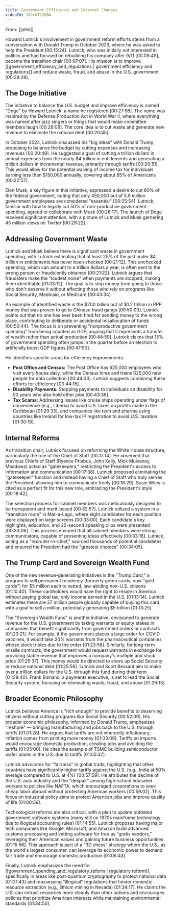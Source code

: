```yaml
---
title: Government Efficiency and Internal Changes
videoId: 182ckTL2KBA
---
```


From: [[allin]] <br/> 

Howard Lutnick's involvement in government reform efforts stems from a conversation with Donald Trump in October 2023, where he was asked to help the President [00:15:24]. Lutnick, who was initially not interested in politics and had focused on rebuilding his company after 9/11 [00:09:49], became the transition chair [00:07:07]. His mission is to improve [[government_efficiency_and_regulations | government efficiency and regulations]] and reduce waste, fraud, and abuse in the U.S. government [00:29:28].

## The Doge Initiative

The initiative to balance the U.S. budget and improve efficiency is named "Doge" by Howard Lutnick, a name he registered [00:27:56]. The name was inspired by the Defense Production Act in World War II, where everything was named after jazz singers or things that would make committee members laugh [00:28:08]. The core idea is to cut waste and generate new revenue to eliminate the national debt [00:20:45].

In October 2024, Lutnick discussed his "big ideas" with Donald Trump, proposing to balance the budget by cutting expenses and increasing revenues [00:20:49]. He suggested a goal of cutting a trillion dollars in annual expenses from the nearly $4 trillion in entitlements and generating a trillion dollars in incremental revenue, primarily through tariffs [00:20:51]. This would allow for the potential waiving of income tax for individuals earning less than $150,000 annually, covering about 85% of Americans [00:22:57].

Elon Musk, a key figure in this initiative, expressed a desire to cut 80% of the federal government, noting that only 450,000 out of 5.9 million government employees are considered "essential" [00:25:54]. Lutnick, familiar with how to legally cut 50% of non-productive government spending, agreed to collaborate with Musk [00:26:17]. The launch of Doge received significant attention, with a picture of Lutnick and Musk garnering 45 million views on Twitter [00:29:22].

## Addressing Government Waste

Lutnick and Musk believe there is significant waste in government spending, with Lutnick estimating that at least 25% of the just under $4 trillion in entitlements has never been checked [00:21:12]. This unchecked spending, which can amount to a trillion dollars a year, is often sent to the wrong person or fraudulently obtained [00:21:22]. Lutnick argues that fraudsters make the "loudest noise" when payments are stopped, making them identifiable [01:03:12]. The goal is to stop money from going to those who don't deserve it without affecting those who rely on programs like Social Security, Medicaid, or Medicare [00:43:34].

An example of identified waste is the $200 billion out of $1.2 trillion in PPP money that was proven to go to Chinese fraud gangs [00:50:03]. Lutnick points out that no one has ever been fired for sending money to the wrong place, contributing to deliberate or accidental misallocation of funds [00:50:44]. The focus is on preventing "nonproductive government spending" from being counted as GDP, arguing that it represents a transfer of wealth rather than actual production [00:44:59]. Lutnick claims that 15% of government spending often jumps in the quarter before an election to artificially boost GDP figures [00:47:50].

He identifies specific areas for efficiency improvements:
*   **Post Office and Census:** The Post Office has 625,000 employees who visit every house daily, while the Census hires and trains 625,000 new people for data collection [00:44:03]. Lutnick suggests combining these efforts for efficiency [00:44:15].
*   **Disability Payments:** Stopping payments to individuals on disability for 50 years who also hold other jobs [00:43:36].
*   **Tax Scams:** Addressing issues like cruise ships operating under flags of convenience (e.g., Liberia) to avoid U.S. taxes on profits made in the Caribbean [01:29:33], and companies like tech and pharma using countries like Ireland for low-tax IP registration to avoid U.S. taxation [01:30:18].

## Internal Reforms

As transition chair, Lutnick focused on reforming the White House structure, particularly the role of the Chief of Staff [00:17:14]. He observed that previous Chiefs of Staff (Ryance Priebus, John Kelly, Mick Mulvaney, Meadows) acted as "gatekeepers," restricting the President's access to information and communication [00:17:38]. Lutnick proposed eliminating the "gatekeeper" function and instead having a Chief of Staff who truly serves the President, allowing him to communicate freely [00:18:29]. Susie Wiles is cited as a perfect fit for this new role, embracing the President's style [00:18:42].

The selection process for cabinet members was meticulously designed to be transparent and merit-based [00:32:57]. Lutnick utilized a system in a "transition room" in Mar-a-Lago, where eight candidates for each position were displayed on large screens [00:33:00]. Each candidate's key highlights, education, and 20-second speaking clips were presented [00:33:06]. This process ensured that all cabinet members were strong communicators, capable of presenting ideas effectively [00:33:16]. Lutnick, acting as a "recruiter-in-chief," sourced thousands of potential candidates and ensured the President had the "greatest choices" [00:34:05].

## The Trump Card and Sovereign Wealth Fund

One of the new revenue-generating initiatives is the "Trump Card," a program to sell permanent residency (formerly green cards, now "gold cards") for $5 million each to vetted, law-abiding non-U.S. citizens [01:10:40]. These cardholders would have the right to reside in America without paying global tax, only income earned in the U.S. [01:13:14]. Lutnick estimates there are 37 million people globally capable of buying this card, with a goal to sell a million, potentially generating $5 trillion [01:13:25].

The "Sovereign Wealth Fund" is another initiative, envisioned to generate revenue for the U.S. government by taking warrants or equity stakes in companies that benefit significantly from government orders or contracts [01:23:21]. For example, if the government places a large order for COVID vaccines, it would take 20% warrants from the pharmaceutical companies whose stock triples due to the order [01:23:58]. Similarly, for long-term missile contracts, the government would request warrants in exchange for providing stable revenue that improves a company's multiple and stock price [01:25:37]. This money would be directed to shore up Social Security or reduce national debt [01:25:56]. Lutnick and Scott Bessant aim to make over a trillion dollars for the U.S. through this fund during their term [01:28:40]. Frank Biznano, a payments executive, is set to lead the Social Security system, focusing on eliminating waste, fraud, and abuse [01:26:13].

## Broader Economic Philosophy

Lutnick believes America is "rich enough" to provide benefits to deserving citizens without cutting programs like Social Security [00:52:09]. His broader economic philosophy, informed by Donald Trump, emphasizes "reshore" — bringing manufacturing and jobs back to the U.S. through tariffs [01:01:28]. He argues that tariffs are not inherently inflationary; inflation comes from printing more money [01:03:09]. Tariffs on imports would encourage domestic production, creating jobs and avoiding the tariffs [01:05:00]. He cites the example of TSMC building semiconductor wafer plants in the U.S. due to tariffs [01:05:37].

Lutnick advocates for "fairness" in global trade, highlighting that other countries have significantly higher tariffs against the U.S. (e.g., India at 50% average compared to U.S. at 4%) [00:57:59]. He attributes the decline of the U.S. auto industry and the "despair" among high-school educated workers to policies like NAFTA, which encouraged corporations to seek cheap labor abroad without protecting American workers [00:59:02]. This focus on industrial policy aims to protect American jobs and improve quality of life [01:00:39].

Technological reforms are also critical, with a plan to update outdated government software systems (many still on 1970s mainframe technology due to illogical accounting rules) [01:14:55]. Lutnick proposes having major tech companies like Google, Microsoft, and Amazon build advanced customs processing and vetting software for free as "gratis vendors," leveraging their American values and gaining future business opportunities [01:15:56]. This approach is part of a "3D chess" strategy where the U.S., as the world's largest consumer, can leverage its economic power to demand fair trade and encourage domestic production [01:06:43].

Finally, Lutnick emphasizes the need for [[government_spending_and_regulatory_reform | regulatory reform]], specifically in areas like post-quantum cryptography to protect national data [01:21:43] and reassessing "illogical" regulations that hinder domestic resource extraction (e.g., lithium mining in Nevada) [01:34:17]. He claims the U.S. can extract resources more cleanly than other nations and encourages policies that prioritize American interests while maintaining environmental standards [01:34:50].
